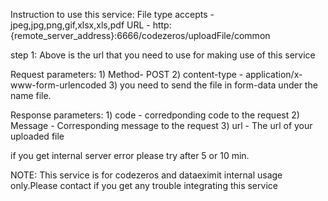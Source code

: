 Instruction to use this service:
File type accepts - jpeg,jpg,png,gif,xlsx,xls,pdf
URL - http:{remote_server_address}:6666/codezeros/uploadFile/common


step 1: Above is the url that you need to use for making use of this service

Request parameters:
    1) Method- POST
    2) content-type - application/x-www-form-urlencoded
    3)  you need to send the file in form-data under the name file.

Response parameters:
    1) code - corredponding code to the request 
    2) Message - Corresponding message to the request
    3) url - The url of your uploaded file

if you get internal server error please try after  5 or 10 min.


NOTE: This service is for codezeros and dataeximit internal usage only.Please contact if you get any trouble integrating this service

